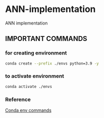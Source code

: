 # ANN-implementation
ANN implementation

## IMPORTANT COMMANDS
### for creating environment

```bash
conda create --prefix ./envs python=3.9 -y
```

### to activate environment
```bash
conda activate ./envs
```
### Reference

[Conda env commands](https://docs.conda.io/projects/conda/en/latest/user-guide/tasks/manage-environments.html)